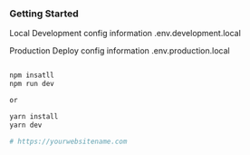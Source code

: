 ### Getting Started

Local Development config information
.env.development.local

Production Deploy config information
.env.production.local

```bash

npm insatll
npm run dev

or

yarn install
yarn dev

# https://yourwebsitename.com
```